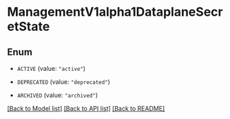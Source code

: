# ManagementV1alpha1DataplaneSecretState

## Enum


* `ACTIVE` (value: `"active"`)

* `DEPRECATED` (value: `"deprecated"`)

* `ARCHIVED` (value: `"archived"`)


[[Back to Model list]](../README.md#documentation-for-models) [[Back to API list]](../README.md#documentation-for-api-endpoints) [[Back to README]](../README.md)


